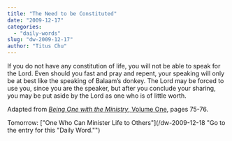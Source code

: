 ```yaml
---
title: "The Need to be Constituted"
date: "2009-12-17"
categories: 
  - "daily-words"
slug: "dw-2009-12-17"
author: "Titus Chu"
---
```


If you do not have any constitution of life, you will not be able to speak for the Lord. Even should you fast and pray and repent, your speaking will only be at best like the speaking of Balaam’s donkey. The Lord may be forced to use you, since you are the speaker, but after you conclude your sharing, you may be put aside by the Lord as one who is of little worth.

Adapted from [_Being One with the Ministry_, Volume One](/book-one-with-the-ministry-vol-1/ "Go to the entry for this book."), pages 75-76.

Tomorrow: ["One Who Can Minister Life to Others"](/dw-2009-12-18 "Go to the entry for this "Daily Word."")
